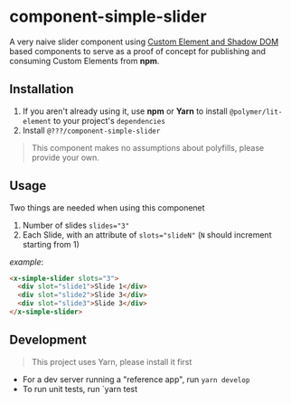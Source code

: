 # component-simple-slider
A very naive slider component using [Custom Element and Shadow DOM]() based components to serve as a proof of concept for publishing and consuming Custom Elements from **npm**.  

## Installation
1. If you aren't already using it, use **npm** or **Yarn** to install `@polymer/lit-element` to your project's `dependencies`
1. Install `@???/component-simple-slider`

> This component makes no assumptions about polyfills, please provide your own.

## Usage
Two things are needed when using this componenet
1. Number of slides `slides="3"`
1. Each Slide, with an attribute of `slots="slideN"` (`N` should increment starting from 1)

_example_:
```html
<x-simple-slider slots="3">
  <div slot="slide1">Slide 1</div>
  <div slot="slide2">Slide 3</div>
  <div slot="slide3">Slide 3</div>
</x-simple-slider>
```

## Development
> This project uses Yarn, please install it first

- For a dev server running a "reference app", run `yarn develop`
- To run unit tests, run `yarn test